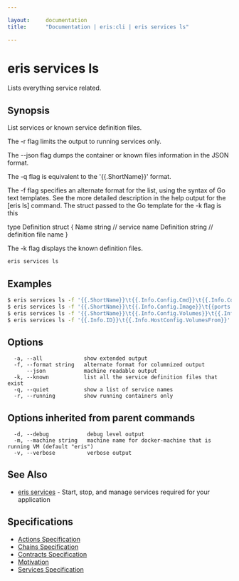 ```yaml
---

layout:     documentation
title:      "Documentation | eris:cli | eris services ls"

---
```


# eris services ls

Lists everything service related.

## Synopsis

List services or known service definition files.

The -r flag limits the output to running services only.

The --json flag dumps the container or known files information
in the JSON format.

The -q flag is equivalent to the '{{.ShortName}}' format.

The -f flag specifies an alternate format for the list, using the syntax
of Go text templates. See the more detailed description in the help
output for the [eris ls] command. The struct passed to the Go template
for the -k flag is this

  type Definition struct {
    Name       string       // service name
    Definition string       // definition file name
  }

The -k flag displays the known definition files.

```bash
eris services ls
```

## Examples

```bash
$ eris services ls -f '{{.ShortName}}\t{{.Info.Config.Cmd}}\t{{.Info.Config.Entrypoint}}'
$ eris services ls -f '{{.ShortName}}\t{{.Info.Config.Image}}\t{{ports .Info}}'
$ eris services ls -f '{{.ShortName}}\t{{.Info.Config.Volumes}}\t{{.Info.Config.Mounts}}'
$ eris services ls -f '{{.Info.ID}}\t{{.Info.HostConfig.VolumesFrom}}'
```

## Options

```
  -a, --all             show extended output
  -f, --format string   alternate format for columnized output
      --json            machine readable output
  -k, --known           list all the service definition files that exist
  -q, --quiet           show a list of service names
  -r, --running         show running containers only
```

## Options inherited from parent commands

```
  -d, --debug            debug level output
  -m, --machine string   machine name for docker-machine that is running VM (default "eris")
  -v, --verbose          verbose output
```

## See Also

* [eris services](https://docs.erisindustries.com/documentation/eris-cli/0.11.4/eris_services/)	 - Start, stop, and manage services required for your application

## Specifications

* [Actions Specification](https://docs.erisindustries.com/documentation/eris-cli/0.11.4/actions_specification/)
* [Chains Specification](https://docs.erisindustries.com/documentation/eris-cli/0.11.4/chains_specification/)
* [Contracts Specification](https://docs.erisindustries.com/documentation/eris-cli/0.11.4/contracts_specification/)
* [Motivation](https://docs.erisindustries.com/documentation/eris-cli/0.11.4/motivation/)
* [Services Specification](https://docs.erisindustries.com/documentation/eris-cli/0.11.4/services_specification/)

